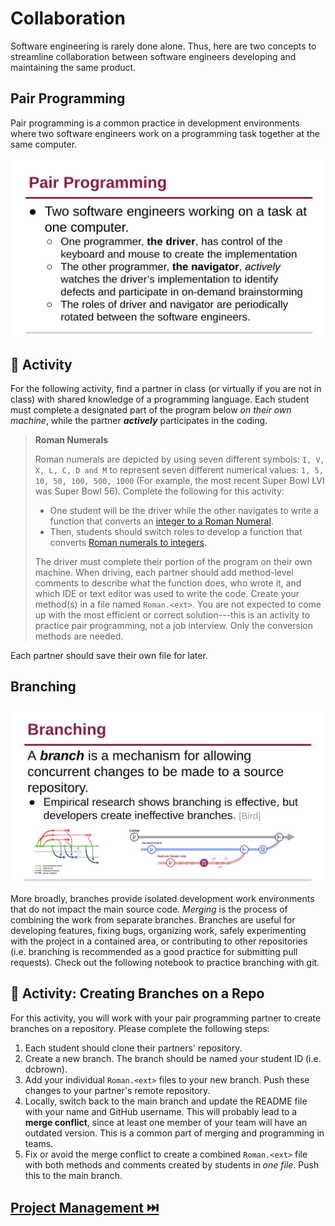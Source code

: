 # Collaboration

Software engineering is rarely done alone. Thus, here are two concepts to streamline collaboration between software engineers developing and maintaining the same product.

## Pair Programming

Pair programming is a common practice in development environments where two software engineers work on a programming task together at the same computer.

![pair](resources/imgs/pair.png)

## 📝 Activity

For the following activity, find a partner in class (or virtually if you are not in class) with shared knowledge of a programming language. Each student must complete a designated part of the program below _on their own machine_, while the partner **_actively_** participates in the coding.

> **Roman Numerals**
> 
> Roman numerals are depicted by using seven different symbols: `I, V, X, L, C, D and M` to represent seven different numerical values: `1, 5, 10, 50, 100, 500, 1000` (For example, the most recent Super Bowl LVI was Super Bowl 56). Complete the following for this activity:
> * One student will be the driver while the other navigates to write a function that converts an [integer to a Roman Numeral](https://leetcode.com/problems/integer-to-roman/). 
> * Then, students should switch roles to develop a function that converts [Roman numerals to integers](https://leetcode.com/problems/roman-to-integer/). 
> 
> The driver must complete their portion of the program on their own machine. When driving, each partner should add method-level comments to describe what the function does, who wrote it, and which IDE or text editor was used to write the code. Create your method(s) in a file named `Roman.<ext>`. You are not expected to come up with the most efficient or correct solution---this is an activity to practice pair programming, not a job interview. Only the conversion methods are needed.

Each partner should save their own file for later.

## Branching

![branches](resources/imgs/branch.png)

More broadly, branches provide isolated development work environments that do not impact the main source code. _Merging_ is the process of combining the work from separate branches. Branches are useful for developing features, fixing bugs, organizing work, safely experimenting with the project in a contained area, or contributing to other repositories (i.e. branching is recommended as a good practice for submitting pull requests). Check out the following notebook to practice branching with git.

## 📝 Activity: Creating Branches on a Repo

For this activity, you will work with your pair programming partner to create branches on a repository. Please complete the following steps:

1. Each student should clone their partners' repository.
2. Create a new branch. The branch should be named your student ID (i.e. dcbrown).
3. Add your individual `Roman.<ext>` files to your new branch. Push these changes to your partner's remote repository.
4. Locally, switch back to the main branch and update the README file with your name and GitHub username. This will probably lead to a **merge conflict**, since at least one member of your team will have an outdated version. This is a common part of merging and programming in teams.
5. Fix or avoid the merge conflict to create a combined `Roman.<ext>` file with both methods and comments created by students in _one file_. Push this to the main branch.



## [Project Management ⏭️](Project.md)